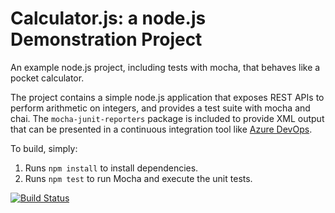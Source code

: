 Calculator.js: a node.js Demonstration Project
==============================================
An example node.js project, including tests with mocha, that behaves like
a pocket calculator.

The project contains a simple node.js application that exposes REST APIs
to perform arithmetic on integers, and provides a test suite with mocha
and chai.  The `mocha-junit-reporters` package is included to provide XML
output that can be presented in a continuous integration tool like
[Azure DevOps](https://azure.com/devops).

To build, simply:

1. Runs `npm install` to install dependencies.
2. Runs `npm test` to run Mocha and execute the unit tests.

[![Build Status](https://dev.azure.com/leewanyeowtestlab0705/Configuring%20Agent%20Pools%20and%20Understanding%20Pipeline%20Styles/_apis/build/status/PartsUnlimited?branchName=master)](https://dev.azure.com/leewanyeowtestlab0705/Configuring%20Agent%20Pools%20and%20Understanding%20Pipeline%20Styles/_build/latest?definitionId=5&branchName=master)
